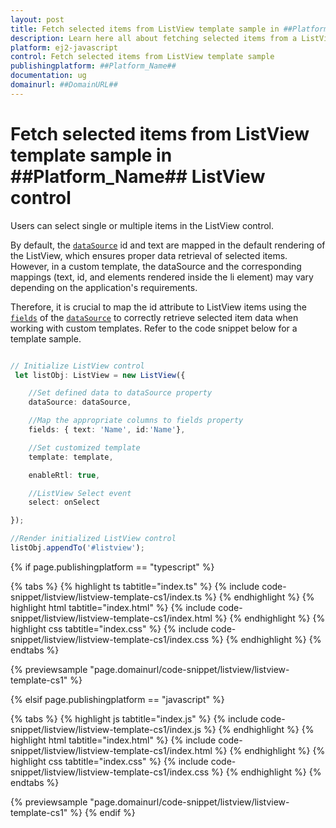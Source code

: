 ```yaml
---
layout: post
title: Fetch selected items from ListView template sample in ##Platform_Name## ListView control | Syncfusion
description: Learn here all about fetching selected items from a ListView template sample in the Syncfusion ##Platform_Name## ListView control of Syncfusion Essential JS 2 and more.
platform: ej2-javascript
control: Fetch selected items from ListView template sample
publishingplatform: ##Platform_Name##
documentation: ug
domainurl: ##DomainURL##
---
```


# Fetch selected items from ListView template sample in ##Platform_Name## ListView control

Users can select single or multiple items in the ListView control.

By default, the [`dataSource`](../../api/list-view/#datasource) id and text are mapped in the default rendering of the ListView, which ensures proper data retrieval of selected items. However, in a custom template, the dataSource and the corresponding mappings (text, id, and elements rendered inside the li element) may vary depending on the application's requirements.

Therefore, it is crucial to map the id attribute to ListView items using the [`fields`](../../api/list-view/#fields) of the [`dataSource`](../../api/list-view/#datasource) to correctly retrieve selected item data when working with custom templates. Refer to the code snippet below for a template sample.

```ts

// Initialize ListView control
 let listObj: ListView = new ListView({

    //Set defined data to dataSource property
    dataSource: dataSource,

    //Map the appropriate columns to fields property
    fields: { text: 'Name', id:'Name'},

    //Set customized template
    template: template,

    enableRtl: true,

    //ListView Select event
    select: onSelect

});

//Render initialized ListView control
listObj.appendTo('#listview');


```

{% if page.publishingplatform == "typescript" %}

{% tabs %}
{% highlight ts tabtitle="index.ts" %}
{% include code-snippet/listview/listview-template-cs1/index.ts %}
{% endhighlight %}
{% highlight html tabtitle="index.html" %}
{% include code-snippet/listview/listview-template-cs1/index.html %}
{% endhighlight %}
{% highlight css tabtitle="index.css" %}
{% include code-snippet/listview/listview-template-cs1/index.css %}
{% endhighlight %}
{% endtabs %}
        
{% previewsample "page.domainurl/code-snippet/listview/listview-template-cs1" %}

{% elsif page.publishingplatform == "javascript" %}

{% tabs %}
{% highlight js tabtitle="index.js" %}
{% include code-snippet/listview/listview-template-cs1/index.js %}
{% endhighlight %}
{% highlight html tabtitle="index.html" %}
{% include code-snippet/listview/listview-template-cs1/index.html %}
{% endhighlight %}
{% highlight css tabtitle="index.css" %}
{% include code-snippet/listview/listview-template-cs1/index.css %}
{% endhighlight %}
{% endtabs %}

{% previewsample "page.domainurl/code-snippet/listview/listview-template-cs1" %}
{% endif %}